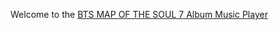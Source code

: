 Welcome to the  <a href="https://joshua-a69.github.io/BTS-MAP-OF-THE-SOUL-7-Album-Music-Player-/MapOfTheSoul7.html">BTS MAP OF THE SOUL 7 Album Music Player </a>



